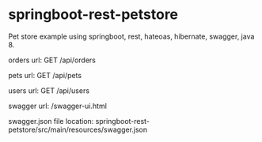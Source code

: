 # springboot-rest-petstore
Pet store example using springboot, rest, hateoas, hibernate, swagger, java 8.

orders url:
GET /api/orders

pets url:
GET /api/pets

users url:
GET /api/users

swagger url:
/swagger-ui.html

swagger.json file location:
springboot-rest-petstore/src/main/resources/swagger.json

